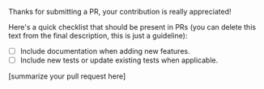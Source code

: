 Thanks for submitting a PR, your contribution is really appreciated!

Here's a quick checklist that should be present in PRs (you can delete this text from the final description, this is just a guideline):


- [ ] Include documentation when adding new features.
- [ ] Include new tests or update existing tests when applicable.

[summarize your pull request here]